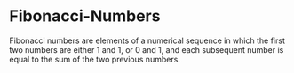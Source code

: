 # Fibonacci-Numbers
Fibonacci numbers are elements of a numerical sequence in which the first two numbers are either 1 and 1, or 0 and 1, and each subsequent number is equal to the sum of the two previous numbers.
